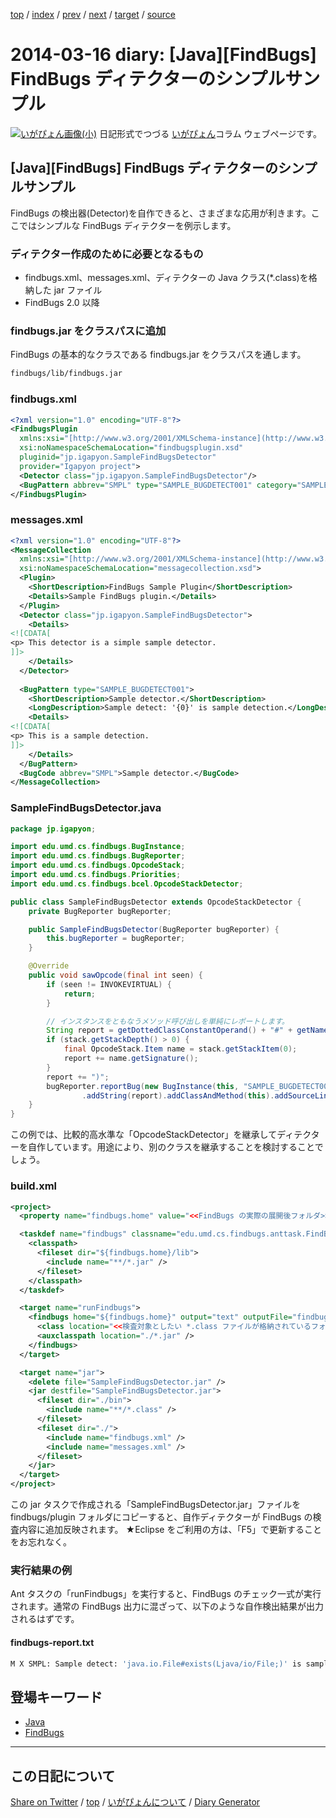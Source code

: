 [top](https://igapyon.github.io/diary/) 
 / [index](https://igapyon.github.io/diary/2014/index.html) 
 / [prev](https://igapyon.github.io/diary/2014/ig140303.html) 
 / [next](https://igapyon.github.io/diary/2014/ig140402.html) 
 / [target](https://igapyon.github.io/diary/2014/ig140316.html) 
 / [source](https://github.com/igapyon/diary/blob/gh-pages/2014/ig140316.html.src.md) 

2014-03-16 diary: [Java][FindBugs] FindBugs ディテクターのシンプルサンプル
=====================================================================================================
[![いがぴょん画像(小)](https://igapyon.github.io/diary/images/iga200306s.jpg "いがぴょん")](https://igapyon.github.io/diary/memo/memoigapyon.html) 日記形式でつづる [いがぴょん](https://igapyon.github.io/diary/memo/memoigapyon.html)コラム ウェブページです。

## [Java][FindBugs] FindBugs ディテクターのシンプルサンプル

FindBugs の検出器(Detector)を自作できると、さまざまな応用が利きます。ここではシンプルな FindBugs ディテクターを例示します。

### ディテクター作成のために必要となるもの


* findbugs.xml、messages.xml、ディテクターの Java クラス(*.class)を格納した jar ファイル
* FindBugs 2.0 以降


### findbugs.jar をクラスパスに追加

FindBugs の基本的なクラスである findbugs.jar をクラスパスを通します。

```sh
findbugs/lib/findbugs.jar
```


### findbugs.xml


```xml
<?xml version="1.0" encoding="UTF-8"?>
<FindbugsPlugin 
  xmlns:xsi="[http://www.w3.org/2001/XMLSchema-instance](http://www.w3.org/2001/XMLSchema-instance)"
  xsi:noNamespaceSchemaLocation="findbugsplugin.xsd"
  pluginid="jp.igapyon.SampleFindBugsDetector"
  provider="Igapyon project">
  <Detector class="jp.igapyon.SampleFindBugsDetector"/>
  <BugPattern abbrev="SMPL" type="SAMPLE_BUGDETECT001" category="SAMPLE" />
</FindbugsPlugin>
```


### messages.xml


```xml
<?xml version="1.0" encoding="UTF-8"?>
<MessageCollection
  xmlns:xsi="[http://www.w3.org/2001/XMLSchema-instance](http://www.w3.org/2001/XMLSchema-instance)"
  xsi:noNamespaceSchemaLocation="messagecollection.xsd">
  <Plugin>
    <ShortDescription>FindBugs Sample Plugin</ShortDescription>
    <Details>Sample FindBugs plugin.</Details>
  </Plugin>
  <Detector class="jp.igapyon.SampleFindBugsDetector">
    <Details>
<![CDATA[
<p> This detector is a simple sample detector.
]]>
    </Details>
  </Detector>
        
  <BugPattern type="SAMPLE_BUGDETECT001">
    <ShortDescription>Sample detector.</ShortDescription>
    <LongDescription>Sample detect: '{0}' is sample detection.</LongDescription>
    <Details>
<![CDATA[
<p> This is a sample detection.
]]>
    </Details>
  </BugPattern>
  <BugCode abbrev="SMPL">Sample detector.</BugCode>
</MessageCollection>
```



### SampleFindBugsDetector.java


```java
package jp.igapyon;

import edu.umd.cs.findbugs.BugInstance;
import edu.umd.cs.findbugs.BugReporter;
import edu.umd.cs.findbugs.OpcodeStack;
import edu.umd.cs.findbugs.Priorities;
import edu.umd.cs.findbugs.bcel.OpcodeStackDetector;

public class SampleFindBugsDetector extends OpcodeStackDetector {
    private BugReporter bugReporter;

    public SampleFindBugsDetector(BugReporter bugReporter) {
        this.bugReporter = bugReporter;
    }

    @Override
    public void sawOpcode(final int seen) {
        if (seen != INVOKEVIRTUAL) {
            return;
        }

        // インスタンスをともなうメソッド呼び出しを単純にレポートします。
        String report = getDottedClassConstantOperand() + "#" + getNameConstantOperand() + "(";
        if (stack.getStackDepth() > 0) {
            final OpcodeStack.Item name = stack.getStackItem(0);
            report += name.getSignature();
        }
        report += ")";
        bugReporter.reportBug(new BugInstance(this, "SAMPLE_BUGDETECT001", Priorities.NORMAL_PRIORITY)
                .addString(report).addClassAndMethod(this).addSourceLine(this));
    }
}
```

この例では、比較的高水準な「OpcodeStackDetector」を継承してディテクターを自作しています。用途により、別のクラスを継承することを検討することでしょう。

### build.xml


```xml
<project>
  <property name="findbugs.home" value="<<FindBugs の実際の展開後フォルダ>>" />

  <taskdef name="findbugs" classname="edu.umd.cs.findbugs.anttask.FindBugsTask">
    <classpath>
      <fileset dir="${findbugs.home}/lib">
        <include name="**/*.jar" />
      </fileset>
    </classpath>
  </taskdef>

  <target name="runFindbugs">
    <findbugs home="${findbugs.home}" output="text" outputFile="findbugs-report.txt">
      <class location="<<検査対象としたい *.class ファイルが格納されているフォルダ>>" />
      <auxclasspath location="./*.jar" />
    </findbugs>
  </target>

  <target name="jar">
    <delete file="SampleFindBugsDetector.jar" />
    <jar destfile="SampleFindBugsDetector.jar">
      <fileset dir="./bin">
        <include name="**/*.class" />
      </fileset>
      <fileset dir="./">
        <include name="findbugs.xml" />
        <include name="messages.xml" />
      </fileset>
    </jar>
  </target>
</project>
```

この jar タスクで作成される「SampleFindBugsDetector.jar」ファイルを findbugs/plugin フォルダにコピーすると、自作ディテクターが FindBugs の検査内容に追加反映されます。
★Eclipse をご利用の方は、「F5」で更新することをお忘れなく。

### 実行結果の例

Ant タスクの「runFindbugs」を実行すると、FindBugs のチェック一式が実行されます。通常の FindBugs 出力に混ざって、以下のような自作検出結果が出力されるはずです。

#### findbugs-report.txt


```sh
M X SMPL: Sample detect: 'java.io.File#exists(Ljava/io/File;)' is sample detection.  該当箇所 SomeClass.java:[line 166]
```



## 登場キーワード

* [Java](../keyword/java.html)
* [FindBugs](../keyword/findbugs.html)

----------------------------------------------------------------------------------------------------

## この日記について

[Share on Twitter](https://twitter.com/intent/tweet?hashtags=igapyon%2Cdiary%2C%E3%81%84%E3%81%8C%E3%81%B4%E3%82%87%E3%82%93%2CJava%2CFindBugs&text=%5BJava%5D%5BFindBugs%5D+FindBugs+%E3%83%87%E3%82%A3%E3%83%86%E3%82%AF%E3%82%BF%E3%83%BC%E3%81%AE%E3%82%B7%E3%83%B3%E3%83%97%E3%83%AB%E3%82%B5%E3%83%B3%E3%83%97%E3%83%AB&url=https%3A%2F%2Figapyon.github.io%2Fdiary%2F2014%2Fig140316.html) / [top](../index.html/) / [いがぴょんについて](https://igapyon.github.io/diary/memo/memoigapyon.html) / [Diary Generator](https://github.com/igapyon/igapyonv3)
